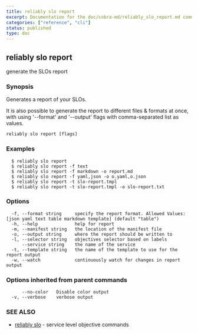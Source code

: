 ```yaml
---
title: reliably slo report
excerpt: Documentation for the doc/cobra-md/reliably_slo_report.md command in the Reliably CLI
categories: ["reference", "cli"]
status: published
type: doc
---
```

## reliably slo report

generate the SLOs report

### Synopsis

Generates a report of your SLOs.

It is also possible to generate the report to different files &
formats at once, with using '--format' and '--output' flags with
comma-separated list as values.

```
reliably slo report [flags]
```

### Examples

```
  $ reliably slo report
  $ reliably slo report -f text
  $ reliably slo report -f markdown -o report.md
  $ reliably slo report -f yaml,json -o o.yaml,o.json
  $ reliably slo report -t slo-report.tmpl
  $ reliably slo report -t slo-report.tmpl -o slo-report.txt
```

### Options

```
  -f, --format string     specify the report format. Allowed Values: [json yaml text table markdown template] (default "table")
  -h, --help              help for report
  -m, --manifest string   the location of the manifest file
  -o, --output string     where the report should be written to
  -l, --selector string   objectives selector based on labels
      --service string    the name of the service
  -t, --template string   the name of the template to use for the report output
  -w, --watch             continuously watch for changes in report output
```

### Options inherited from parent commands

```
      --no-color   Disable color output
  -v, --verbose    verbose output
```

### SEE ALSO

* [reliably slo](/docs/reference/cli/reliably-slo/)	 - service level objective commands

